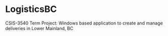 # LogisticsBC
CSIS-3540 Term Project: Windows based application to create and manage deliveries in Lower Mainland, BC

